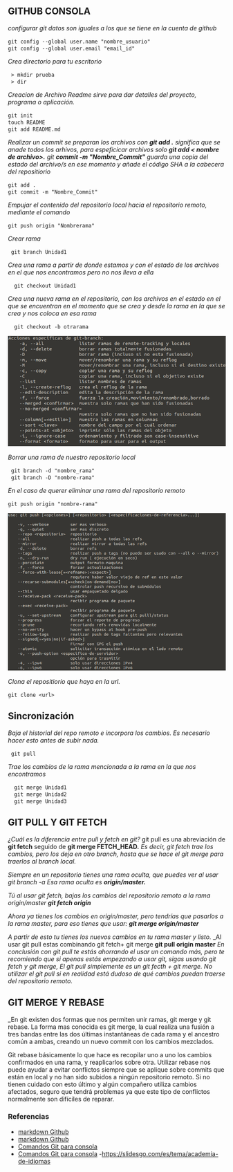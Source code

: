 ## GITHUB CONSOLA
_configurar git datos son iguales a los que se tiene en la  cuenta de github_
``` 
git config --global user.name "nombre_usuario"
git config --global user.email "email_id"
``` 
_Crea directorio para tu escritorio_
``` 
 > mkdir prueba
 > dir
``` 

_Creacion de Archivo Readme sirve para dar detalles del proyecto, programa o aplicación._
``` 
git init
touch README
git add README.md
```

_Realizar un commit se preparan los archivos con **git add .** significa que se anade todos los arhivos, para espeficicar archivos solo **git add  < nombre de archivo>.**
git **commit -m "Nombre_Commit"** guarda una copia del estado del archivo/s en ese momento y añade el código SHA a la cabecera del repositiorio_
``` 
git add .
git commit -m "Nombre_Commit"
 ```
 
_Empujar el contenido del repositorio local hacia el repositorio remoto, mediante el comando_
``` 
git push origin "Nombrerama"
``` 

_Crear rama_
```  
 git branch Unidad1
```

_Crea una rama a partir de donde estamos y con el estado de los archivos en el que nos encontramos pero no nos lleva a ella_
```
  git checkout Unidad1
``` 
  
_Crea una nueva rama en el repositorio, con los archivos en el estado en el que se encuentran en el momento que se crea y desde la rama en la que se crea y nos coloca en esa rama_

``` 
  git checkout -b otrarama
``` 


 ![Especificaciones-branch](git-branch.png)


 _Borrar una rama de nuestro repositorio local_
 ```
  git branch -d "nombre_rama"
  git branch -D "nombre-rama"
``` 
_En el caso de querer eliminar una rama del repositorio remoto_
 ```
 git push origin "nombre-rama"
  ```

![Especificaciones-push](git-push.png)


_Clona el repositiorio que haya en la url._
``` 
git clone <url>  
``` 
## Sincronización

_Baja el historial del repo remoto e incorpora los cambios. Es necesario hacer esto antes de subir nada._
``` 
 git pull
 ```
_Trae los cambios de la rama mencionada a la rama en la que nos encontramos_
``` 
  git merge Unidad1
  git merge Unidad2
  git merge Unidad3
``` 
 ## GIT PULL Y  GIT FETCH
_¿Cuál es la diferencia entre pull y fetch en git?_
git pull es una abreviación de **git fetch** seguido de **git merge FETCH_HEAD.**
_Es decir, git fetch trae los cambios, pero los deja en otro branch, hasta que se hace el git merge para traerlos al branch local._

_Siempre en un repositorio tienes una rama oculta, que puedes ver al usar git branch -a_
_Esa rama oculta es **origin/master.**_

_Tú al usar git fetch, bajas los cambios del repositorio remoto a la rama origin/master **git fetch origin**_

_Ahora ya tienes los cambios en origin/master, pero tendrías que pasarlos a la rama master, para eso tienes que usar: **git merge origin/master**_

_A partir de esto tu tienes los nuevos cambios en tu rama master y listo._
_Al usar git pull estas combinando git fetch+ git merge **git pull origin master**
_En conclusión con git pull te estás ahorrando el usar un comando más, pero te recomiendo que si apenas estás empezando a usar git, sigas usando git fetch y git merge, El git pull simplemente es un git fecth + git merge. No utilizar el git pull si en realidad está dudoso de qué cambios puedan traerse del repositorio remoto._

## GIT MERGE Y REBASE
_En git existen dos formas que nos permiten unir ramas, git merge y git rebase. La forma mas conocida es git merge, la cual realiza una fusión a tres bandas entre las dos últimas instantáneas de cada rama y el ancestro común a ambas, creando un nuevo commit con los cambios mezclados.

Git rebase básicamente lo que hace es recopilar uno a uno los cambios confirmados en una rama, y reaplicarlos sobre otra. Utilizar rebase nos puede ayudar a evitar conflictos siempre que se aplique sobre commits que están en local y no han sido subidos a ningún repositorio remoto. Si no tienen cuidado con esto último y algún compañero utiliza cambios afectados, seguro que tendrá problemas ya que este tipo de conflictos normalmente son difíciles de reparar.
  
  ### Referencias
- [markdown Github](https://docs.github.com/en/github/writing-on-github/basic-writing-and-formatting-syntax)
- [markdown Github](https://gist.github.com/Villanuevand/6386899f70346d4580c723232524d35a)
- [Comandos Git para consola](https://gist.github.com/mrcodedev/c234fd1aa2515008dd934ca8135cbfd2)
- [Comandos Git para consola](https://www.solucionex.com/blog/git-merge-o-git-rebase)
-https://slidesgo.com/es/tema/academia-de-idiomas


